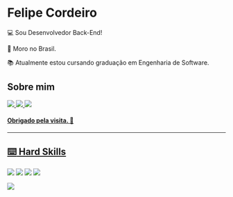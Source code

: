 # Felipe Cordeiro

:computer: Sou Desenvolvedor Back-End!

:house_with_garden: Moro no Brasil.

:books: Atualmente estou cursando graduação em Engenharia de Software.


## Sobre mim

 <a href="https://www.linkedin.com/in/felipe-cordeiro-2a3285286/" target="_blank">
    <img src="https://img.shields.io/badge/linkedin-%230077B5.svg?&style=for-the-badge&logo=linkedin&logoColor=white" />
 </a>

 <a href="mailto:felipecordeirocruz@gmail.com" target="_blank">
   <img src="https://img.shields.io/badge/Gmail-D14836?style=for-the-badge&logo=gmail&logoColor=white" />
 </a>

 <a href="https://www.instagram.com/lipe.cordeiro/" target="_blank">
   <img src="https://img.shields.io/badge/Instagram-E4405F?style=for-the-badge&logo=instagram&logoColor=white" />


   
#### Obrigado pela visita. :vulcan_salute:

----------------------------------------------------------------------------------

## :keyboard: Hard Skills


<a href=#><img src="https://img.shields.io/badge/JavaScript-323330?style=for-the-badge&logo=javascript&logoColor=F7DF1E" /></a> 
<a href=#><img src="https://img.shields.io/badge/Node%20js-339933?style=for-the-badge&logo=nodedotjs&logoColor=white" /></a> 
<a href=#><img src="https://img.shields.io/badge/PostgreSQL-316192?style=for-the-badge&logo=postgresql&logoColor=white" /></a> 
<a href=#><img src="https://img.shields.io/badge/GIT-E44C30?style=for-the-badge&logo=git&logoColor=white" /></a> 


<p>
  <a href=#><img src="https://github-profile-summary-cards.vercel.app/api/cards/profile-details?username=Felipe-Cordeiro-98&theme=github_dark" /></a> 
</p>

